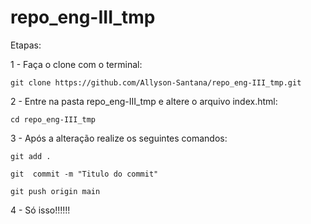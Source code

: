 # repo_eng-III_tmp


Etapas:

1 - Faça o clone com o terminal:

``` git clone https://github.com/Allyson-Santana/repo_eng-III_tmp.git ```

2 - Entre na pasta repo_eng-III_tmp e altere o arquivo index.html:

``` cd repo_eng-III_tmp ```

3 - Após a alteração realize os seguintes comandos:

``` git add . ```

``` git  commit -m "Titulo do commit" ```

``` git push origin main ```

4 - Só isso!!!!!!